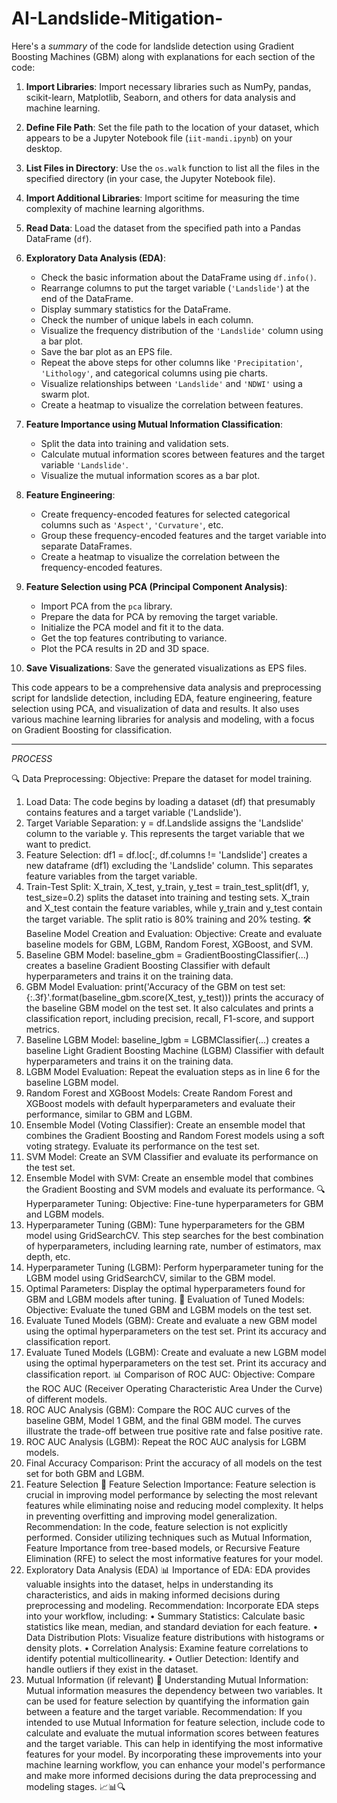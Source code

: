 # AI-Landslide-Mitigation-
Here's a *summary* of the code for landslide detection using Gradient Boosting Machines (GBM) along with explanations for each section of the code:

1. **Import Libraries**: Import necessary libraries such as NumPy, pandas, scikit-learn, Matplotlib, Seaborn, and others for data analysis and machine learning.

2. **Define File Path**: Set the file path to the location of your dataset, which appears to be a Jupyter Notebook file (`iit-mandi.ipynb`) on your desktop.

3. **List Files in Directory**: Use the `os.walk` function to list all the files in the specified directory (in your case, the Jupyter Notebook file).

4. **Import Additional Libraries**: Import scitime for measuring the time complexity of machine learning algorithms.

5. **Read Data**: Load the dataset from the specified path into a Pandas DataFrame (`df`).

6. **Exploratory Data Analysis (EDA)**:
   - Check the basic information about the DataFrame using `df.info()`.
   - Rearrange columns to put the target variable (`'Landslide'`) at the end of the DataFrame.
   - Display summary statistics for the DataFrame.
   - Check the number of unique labels in each column.
   - Visualize the frequency distribution of the `'Landslide'` column using a bar plot.
   - Save the bar plot as an EPS file.
   - Repeat the above steps for other columns like `'Precipitation'`, `'Lithology'`, and categorical columns using pie charts.
   - Visualize relationships between `'Landslide'` and `'NDWI'` using a swarm plot.
   - Create a heatmap to visualize the correlation between features.

7. **Feature Importance using Mutual Information Classification**:
   - Split the data into training and validation sets.
   - Calculate mutual information scores between features and the target variable `'Landslide'`.
   - Visualize the mutual information scores as a bar plot.

8. **Feature Engineering**:
   - Create frequency-encoded features for selected categorical columns such as `'Aspect'`, `'Curvature'`, etc.
   - Group these frequency-encoded features and the target variable into separate DataFrames.
   - Create a heatmap to visualize the correlation between the frequency-encoded features.

9. **Feature Selection using PCA (Principal Component Analysis)**:
   - Import PCA from the `pca` library.
   - Prepare the data for PCA by removing the target variable.
   - Initialize the PCA model and fit it to the data.
   - Get the top features contributing to variance.
   - Plot the PCA results in 2D and 3D space.

10. **Save Visualizations**: Save the generated visualizations as EPS files.

This code appears to be a comprehensive data analysis and preprocessing script for landslide detection, including EDA, feature engineering, feature selection using PCA, and visualization of data and results. It also uses various machine learning libraries for analysis and modeling, with a focus on Gradient Boosting for classification.

--------------------------------------------------------------------------------------------------------------------------------------------------------------------------------------------------------------------
*PROCESS*

🔍 Data Preprocessing:
Objective: Prepare the dataset for model training.
1.	Load Data: The code begins by loading a dataset (df) that presumably contains features and a target variable ('Landslide').
2.	Target Variable Separation: y = df.Landslide assigns the 'Landslide' column to the variable y. This represents the target variable that we want to predict.
3.	Feature Selection: df1 = df.loc[:, df.columns != 'Landslide'] creates a new dataframe (df1) excluding the 'Landslide' column. This separates feature variables from the target variable.
4.	Train-Test Split: X_train, X_test, y_train, y_test = train_test_split(df1, y, test_size=0.2) splits the dataset into training and testing sets. X_train and X_test contain the feature variables, while y_train and y_test contain the target variable. The split ratio is 80% training and 20% testing.
🛠️ Baseline Model Creation and Evaluation:
Objective: Create and evaluate baseline models for GBM, LGBM, Random Forest, XGBoost, and SVM.
5.	Baseline GBM Model: baseline_gbm = GradientBoostingClassifier(...) creates a baseline Gradient Boosting Classifier with default hyperparameters and trains it on the training data.
6.	GBM Model Evaluation: print('Accuracy of the GBM on test set: {:.3f}'.format(baseline_gbm.score(X_test, y_test))) prints the accuracy of the baseline GBM model on the test set. It also calculates and prints a classification report, including precision, recall, F1-score, and support metrics.
7.	Baseline LGBM Model: baseline_lgbm = LGBMClassifier(...) creates a baseline Light Gradient Boosting Machine (LGBM) Classifier with default hyperparameters and trains it on the training data.
8.	LGBM Model Evaluation: Repeat the evaluation steps as in line 6 for the baseline LGBM model.
9.	Random Forest and XGBoost Models: Create Random Forest and XGBoost models with default hyperparameters and evaluate their performance, similar to GBM and LGBM.
10.	Ensemble Model (Voting Classifier): Create an ensemble model that combines the Gradient Boosting and Random Forest models using a soft voting strategy. Evaluate its performance on the test set.
11.	SVM Model: Create an SVM Classifier and evaluate its performance on the test set.
12.	Ensemble Model with SVM: Create an ensemble model that combines the Gradient Boosting and SVM models and evaluate its performance.
🔍 Hyperparameter Tuning:
Objective: Fine-tune hyperparameters for GBM and LGBM models.
13.	Hyperparameter Tuning (GBM): Tune hyperparameters for the GBM model using GridSearchCV. This step searches for the best combination of hyperparameters, including learning rate, number of estimators, max depth, etc.
14.	Hyperparameter Tuning (LGBM): Perform hyperparameter tuning for the LGBM model using GridSearchCV, similar to the GBM model.
15.	Optimal Parameters: Display the optimal hyperparameters found for GBM and LGBM models after tuning.
🔬 Evaluation of Tuned Models:
Objective: Evaluate the tuned GBM and LGBM models on the test set.
16.	Evaluate Tuned Models (GBM): Create and evaluate a new GBM model using the optimal hyperparameters on the test set. Print its accuracy and classification report.
17.	Evaluate Tuned Models (LGBM): Create and evaluate a new LGBM model using the optimal hyperparameters on the test set. Print its accuracy and classification report.
📊 Comparison of ROC AUC:
Objective: Compare the ROC AUC (Receiver Operating Characteristic Area Under the Curve) of different models.
18.	ROC AUC Analysis (GBM): Compare the ROC AUC curves of the baseline GBM, Model 1 GBM, and the final GBM model. The curves illustrate the trade-off between true positive rate and false positive rate.
19.	ROC AUC Analysis (LGBM): Repeat the ROC AUC analysis for LGBM models.
20.	Final Accuracy Comparison: Print the accuracy of all models on the test set for both GBM and LGBM.
21. Feature Selection 🧐
Feature Selection Importance: Feature selection is crucial in improving model performance by selecting the most relevant features while eliminating noise and reducing model complexity. It helps in preventing overfitting and improving model generalization.
Recommendation: In the code, feature selection is not explicitly performed. Consider utilizing techniques such as Mutual Information, Feature Importance from tree-based models, or Recursive Feature Elimination (RFE) to select the most informative features for your model.
22. Exploratory Data Analysis (EDA) 📊
Importance of EDA: EDA provides valuable insights into the dataset, helps in understanding its characteristics, and aids in making informed decisions during preprocessing and modeling.
Recommendation: Incorporate EDA steps into your workflow, including:
•	Summary Statistics: Calculate basic statistics like mean, median, and standard deviation for each feature.
•	Data Distribution Plots: Visualize feature distributions with histograms or density plots.
•	Correlation Analysis: Examine feature correlations to identify potential multicollinearity.
•	Outlier Detection: Identify and handle outliers if they exist in the dataset.
23. Mutual Information (if relevant) 🔄
Understanding Mutual Information: Mutual information measures the dependency between two variables. It can be used for feature selection by quantifying the information gain between a feature and the target variable.
Recommendation: If you intended to use Mutual Information for feature selection, include code to calculate and evaluate the mutual information scores between features and the target variable. This can help in identifying the most informative features for your model.
By incorporating these improvements into your machine learning workflow, you can enhance your model's performance and make more informed decisions during the data preprocessing and modeling stages. 📈📊🔍


